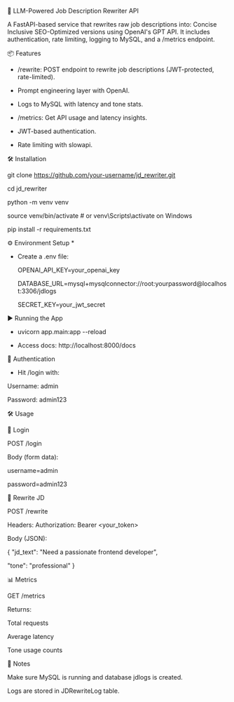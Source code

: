 🚀 LLM-Powered Job Description Rewriter API 

A FastAPI-based service that rewrites raw job descriptions into:
Concise
Inclusive
SEO-Optimized versions
using OpenAI's GPT API. It includes authentication, rate limiting, logging to MySQL, and a /metrics endpoint.

📦 Features
  * /rewrite: POST endpoint to rewrite job descriptions (JWT-protected, rate-limited).

  * Prompt engineering layer with OpenAI.

  * Logs to MySQL with latency and tone stats.

  * /metrics: Get API usage and latency insights.

  * JWT-based authentication.

  * Rate limiting with slowapi.

🛠 Installation

  git clone https://github.com/your-username/jd_rewriter.git
  
  cd jd_rewriter
  
  python -m venv venv
  
  source venv/bin/activate  # or venv\Scripts\activate on Windows
  
  pip install -r requirements.txt


⚙️ Environment Setup
*
* Create a .env file:

  OPENAI_API_KEY=your_openai_key

  DATABASE_URL=mysql+mysqlconnector://root:yourpassword@localhost:3306/jdlogs

  SECRET_KEY=your_jwt_secret

▶️ Running the App

  * uvicorn app.main:app --reload

  * Access docs: http://localhost:8000/docs

🔐 Authentication

 * Hit /login with:

  Username: admin
  
  Password: admin123

🛠 Usage

🔐 Login

POST /login

Body (form data):

username=admin

password=admin123

🔁 Rewrite JD

POST /rewrite

Headers: Authorization: Bearer <your_token>

Body (JSON):

{
  "jd_text": "Need a passionate frontend developer",
  
  "tone": "professional"
}

  
📊 Metrics

GET /metrics

Returns:

Total requests

Average latency

Tone usage counts

📌 Notes

Make sure MySQL is running and database jdlogs is created.

Logs are stored in JDRewriteLog table.
